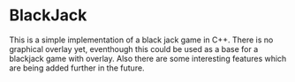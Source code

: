 # BlackJack
This is a simple implementation of a black jack game in C++. There is no graphical overlay yet, eventhough this could be used as a base for a blackjack game with overlay. Also there are some interesting features which are being added further in the future.
